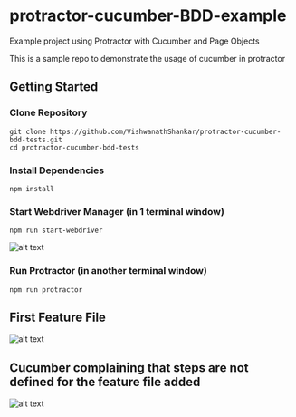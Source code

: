 # protractor-cucumber-BDD-example
Example project using Protractor with Cucumber and Page Objects

This is a sample repo to demonstrate the usage of cucumber in protractor

## Getting Started

### Clone Repository

```
git clone https://github.com/VishwanathShankar/protractor-cucumber-bdd-tests.git
cd protractor-cucumber-bdd-tests
```

### Install Dependencies

```
npm install
```

### Start Webdriver Manager (in 1 terminal window)

```
npm run start-webdriver
```
![alt text](https://user-images.githubusercontent.com/9764814/107133842-6e8d1680-6912-11eb-9402-f2959ec02180.png)


### Run Protractor (in another terminal window)

```
npm run protractor
```

## First Feature File

![alt text](https://user-images.githubusercontent.com/9764814/107133803-050d0800-6912-11eb-9f5d-44a8972ed93f.png)


## Cucumber complaining that steps are not defined for the feature file added
![alt text](https://user-images.githubusercontent.com/9764814/107133806-1c4bf580-6912-11eb-8eb3-710405d28be0.png)

